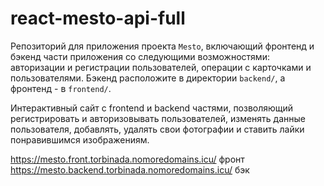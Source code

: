 # react-mesto-api-full
Репозиторий для приложения проекта `Mesto`, включающий фронтенд и бэкенд части приложения со следующими возможностями: авторизации и регистрации пользователей, операции с карточками и пользователями. Бэкенд расположите в директории `backend/`, а фронтенд - в `frontend/`. 
  
Интерактивный сайт с frontend и backend частями, позволяющий регистрировать и авторизовывать пользователей, изменять данные пользователя, добавлять, удалять свои фотографии и ставить лайки понравившимся изображениям.

https://mesto.front.torbinada.nomoredomains.icu/ фронт
https://mesto.backend.torbinada.nomoredomains.icu/ бэк
